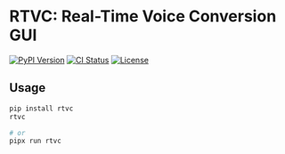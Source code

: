 # RTVC: Real-Time Voice Conversion GUI
[![PyPI Version](https://img.shields.io/pypi/v/rtvc.svg?style=flat-square)](https://pypi.python.org/pypi/rtvc)
[![CI Status](https://img.shields.io/github/actions/workflow/status/fishaudio/realtime-vc-gui/ci.yml?style=flat-square&logo=GitHub)](https://github.com/fishaudio/realtime-vc-gui/actions)
[![License](https://img.shields.io/github/license/fishaudio/realtime-vc-gui?style=flat-square)](https://github.com/fishaudio/realtime-vc-gui/blob/main/LICENSE)


## Usage
```bash
pip install rtvc
rtvc

# or
pipx run rtvc
```

